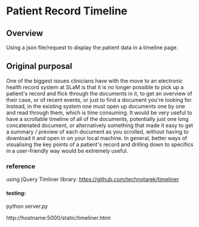 # Patient Record Timeline

## Overview
Using a json file/request to display the patient data in a timeline page.

## Original purposal 
One of the biggest issues clinicians have with the move to an electronic health record system at SLaM is that it is no longer possible to pick up a patient's record and flick through the documents in it, to get an overview of their case, or of recent events, or just to find a document you're looking for. Instead, in the existing system one must open up documents one by one and read through them, which is time consuming. It would be very useful to have a scrollable timeline of all of the documents, potentially just one long concatenated document, or alternatively something that made it easy to get a summary / preview of each document as you scrolled, without having to download it and open in on your local machine. In general, better ways of visualising the key points of a patient's record and drilling down to specifics in a user-friendly way would be extremely useful.


### reference
using jQuery Timliner library: https://github.com/technotarek/timeliner


#### testing:

python server.py

http://hostname:5000/static/timeliner.html

